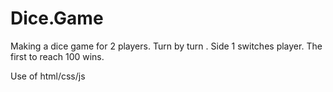 # Dice.Game

Making a dice game for 2 players. Turn by turn . Side 1 switches player. The first to reach 100 wins.

Use of html/css/js
